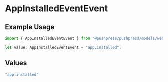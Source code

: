 # AppInstalledEventEvent

## Example Usage

```typescript
import { AppInstalledEventEvent } from "@pushpress/pushpress/models/webhooks";

let value: AppInstalledEventEvent = "app.installed";
```

## Values

```typescript
"app.installed"
```